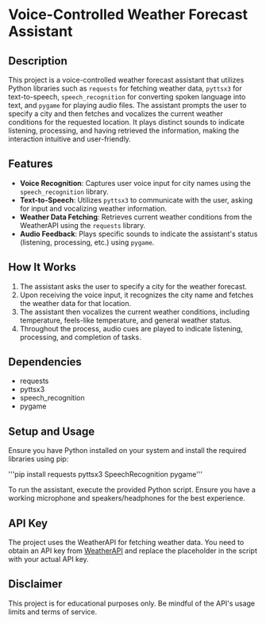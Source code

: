 # Voice-Controlled Weather Forecast Assistant

## Description
This project is a voice-controlled weather forecast assistant that utilizes Python libraries such as `requests` for fetching weather data, `pyttsx3` for text-to-speech, `speech_recognition` for converting spoken language into text, and `pygame` for playing audio files. The assistant prompts the user to specify a city and then fetches and vocalizes the current weather conditions for the requested location. It plays distinct sounds to indicate listening, processing, and having retrieved the information, making the interaction intuitive and user-friendly.

## Features
- **Voice Recognition**: Captures user voice input for city names using the `speech_recognition` library.
- **Text-to-Speech**: Utilizes `pyttsx3` to communicate with the user, asking for input and vocalizing weather information.
- **Weather Data Fetching**: Retrieves current weather conditions from the WeatherAPI using the `requests` library.
- **Audio Feedback**: Plays specific sounds to indicate the assistant's status (listening, processing, etc.) using `pygame`.

## How It Works
1. The assistant asks the user to specify a city for the weather forecast.
2. Upon receiving the voice input, it recognizes the city name and fetches the weather data for that location.
3. The assistant then vocalizes the current weather conditions, including temperature, feels-like temperature, and general weather status.
4. Throughout the process, audio cues are played to indicate listening, processing, and completion of tasks.

## Dependencies
- requests
- pyttsx3
- speech_recognition
- pygame

## Setup and Usage
Ensure you have Python installed on your system and install the required libraries using pip:

'''pip install requests pyttsx3 SpeechRecognition pygame'''

To run the assistant, execute the provided Python script. Ensure you have a working microphone and speakers/headphones for the best experience.

## API Key
The project uses the WeatherAPI for fetching weather data. You need to obtain an API key from [WeatherAPI](https://www.weatherapi.com/) and replace the placeholder in the script with your actual API key.

## Disclaimer
This project is for educational purposes only. Be mindful of the API's usage limits and terms of service.

